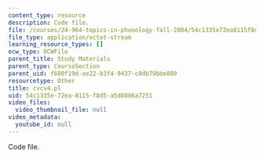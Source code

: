 ```yaml
---
content_type: resource
description: Code file.
file: /courses/24-964-topics-in-phonology-fall-2004/54c1335e72ea8115f8d5a5d8886a7251_cvcv4.pl
file_type: application/octet-stream
learning_resource_types: []
ocw_type: OCWFile
parent_title: Study Materials
parent_type: CourseSection
parent_uid: f600f19d-ae22-b3f4-9437-c8db79bbe880
resourcetype: Other
title: cvcv4.pl
uid: 54c1335e-72ea-8115-f8d5-a5d8886a7251
video_files:
  video_thumbnail_file: null
video_metadata:
  youtube_id: null
---
```

Code file.